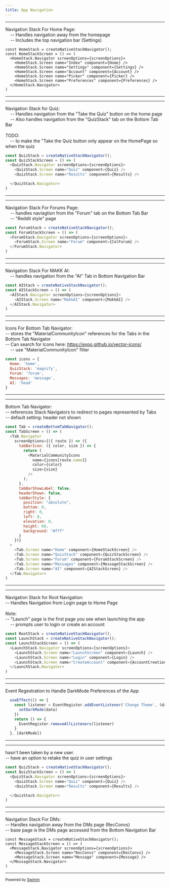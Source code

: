 ```yaml
---
title: App Navigation
---
```

<SwmSnippet path="App.jsx" line="44">

---

Navigation Stack For Home Page:\
&nbsp;&nbsp;&nbsp;&nbsp;-- Handles navigation away from the homepage&nbsp;\
&nbsp;&nbsp;&nbsp;&nbsp;-- Includes the top navigation bar (Settings)

```
const HomeStack = createNativeStackNavigator();
const HomeStackScreen = () => (
  <HomeStack.Navigator screenOptions={screenOptions}>
    <HomeStack.Screen name="Index" component={Home} />
    <HomeStack.Screen name="Settings" component={Settings} />
    <HomeStack.Screen name="Account" component={Account} />
    <HomeStack.Screen name="Picker" component={Picker} />
    <HomeStack.Screen name="Preferences" component={Preferences} />
  </HomeStack.Navigator>
)
```

---

</SwmSnippet>

<SwmSnippet path="/App.jsx" line="63">

---

Navigation Stack for Quiz:\
&nbsp;&nbsp;&nbsp;&nbsp;-- Handles navigation from the "Take the Quiz" button on the home page\
&nbsp;&nbsp;&nbsp;&nbsp;-- Also handles navigation from the "QuizStack" tab on the Bottom Tab Bar\
\
TODO:\
&nbsp;&nbsp;&nbsp;&nbsp;-- to make the "Take the Quiz button only appear on the HomePage so when the quiz&nbsp;

```javascript
const QuizStack = createNativeStackNavigator();
const QuizStackScreen = () => (
  <QuizStack.Navigator screenOptions={screenOptions}>
    <QuizStack.Screen name="Quiz" component={Quiz} />
    <QuizStack.Screen name="Results" component={Results} />

  </QuizStack.Navigator>
)
```

---

</SwmSnippet>

<SwmSnippet path="/App.jsx" line="72">

---

Navigation Stack For Forums Page:\
&nbsp;&nbsp;&nbsp;&nbsp;-- handles naviagtion from the "Forum" tab on the Bottom Tab Bar\
&nbsp;&nbsp;&nbsp;&nbsp;-- "Reddit style" page

```javascript
const ForumStack = createNativeStackNavigator();
const ForumStackScreen = () => (
  <ForumStack.Navigator screenOptions={screenOptions}>
    <ForumStack.Screen name="Forum" component={ColForum} />
  </ForumStack.Navigator>
)
```

---

</SwmSnippet>

<SwmSnippet path="/App.jsx" line="78">

---

Navigation Stack For MAKK AI:\
&nbsp;&nbsp;&nbsp;&nbsp;-- handles navigation from the "AI" Tab in Bottom Navigation Bar

```javascript
const AIStack = createNativeStackNavigator();
const AIStackScreen = () => (
  <AIStack.Navigator screenOptions={screenOptions}>
    <AIStack.Screen name="MakkAI" component={MakkAI} />
  </AIStack.Navigator>
)
```

---

</SwmSnippet>

<SwmSnippet path="/App.jsx" line="85">

---

Icons For Bottom Tab Navigator:\
-- stores the "MaterialCommunityIcon" references for the Tabs in the Bottom Tab Navigator&nbsp;\
-- Can search for Icons here: <https://expo.github.io/vector-icons/>\
&nbsp;&nbsp;&nbsp;&nbsp;-- use "MaterialCommunityIcon" filter

```javascript
const icons = {
  Home: 'home',
  QuizStack: 'magnify',
  Forum: 'forum',
  Messages: 'message',
  AI: 'head'
}
```

---

</SwmSnippet>

<SwmSnippet path="/App.jsx" line="93">

---

Bottom Tab Navigator:\
--  references Stack Navigators to redirect to pages represented by Tabs\
-- default setting: header not shown

```javascript
const Tab = createBottomTabNavigator();
const TabScreen = () => (
  <Tab.Navigator
    screenOptions={({ route }) => ({
      tabBarIcon: ({ color, size }) => {
        return (
          <MaterialCommunityIcons
            name={icons[route.name]}
            color={color}
            size={size}
          />
        );
      },
      tabBarShowLabel: false,
      headerShown: false,
      tabBarStyle: {
        position: "absolute",
        bottom: 0,
        right: 0,
        left: 0,
        elevation: 0,
        height: 60,
        background: "#fff"
      }
    })}
  >
    <Tab.Screen name="Home" component={HomeStackScreen} />
    <Tab.Screen name="QuizStack" component={QuizStackScreen} />
    <Tab.Screen name="Forum" component={ForumStackScreen} />
    <Tab.Screen name="Messages" component={MessageStackScreen} />
    <Tab.Screen name="AI" component={AIStackScreen} />
  </Tab.Navigator>
)
```

---

</SwmSnippet>

<SwmSnippet path="/App.jsx" line="127">

---

Navigation Stack for Root Navigation:\
-- Handles Navigation from Login page to Home Page\
\
Note:&nbsp;\
-- "Launch" page is the first page you see when launching the app\
&nbsp;&nbsp;&nbsp;&nbsp;-- prompts user to login or create an account

```javascript
const RootStack = createNativeStackNavigator();
const LaunchStack = createNativeStackNavigator();
const LaunchStackScreen = () => (
  <LaunchStack.Navigator screenOptions={screenOptions}>
    <LaunchStack.Screen name="LaunchScreen" component={Launch} />
    <LaunchStack.Screen name="Login" component={Login} />
    <LaunchStack.Screen name="CreateAccount" component={AccountCreation} />
  </LaunchStack.Navigator>
)
```

---

</SwmSnippet>

<SwmSnippet path="/App.jsx" line="140">

---

Event Regestration to Handle DarkMode Preferences of the App

```javascript
  useEffect(() => {
    const listener = EventRegister.addEventListener('Change Theme', (data) => {
      setDarkMode(data)
    })
    return () => {
      EventRegister.removeAllListeners(listener)
    }
  }, [darkMode])
```

---

</SwmSnippet>

<SwmSnippet path="/App.jsx" line="63">

---

hasn't been taken by a new user.\
-- have an option to retake the quiz in user settings

```javascript
const QuizStack = createNativeStackNavigator();
const QuizStackScreen = () => (
  <QuizStack.Navigator screenOptions={screenOptions}>
    <QuizStack.Screen name="Quiz" component={Quiz} />
    <QuizStack.Screen name="Results" component={Results} />

  </QuizStack.Navigator>
)
```

---

</SwmSnippet>

<SwmSnippet path="App.jsx" line="55">

---

Navigation Stack For DMs:\
-- Handles navigation away from the DMs page (RecConvs)\
-- base page is the DMs page accessed from the Bottom Navigation Bar

```
const MessageStack = createNativeStackNavigator();
const MessageStackScreen = () => (
  <MessageStack.Navigator screenOptions={screenOptions}>
    <MessageStack.Screen name="RecConvs" component={RecConvs} />
    <MessageStack.Screen name="Message" component={Message} />
  </MessageStack.Navigator>
)
```

---

</SwmSnippet>

<SwmMeta version="3.0.0" repo-id="Z2l0aHViJTNBJTNBQ29sbGVnZU1hdGNoZXIlM0ElM0FwaW5yYXNwYmVycnkwNjM=" repo-name="CollegeMatcher"><sup>Powered by [Swimm](https://app.swimm.io/)</sup></SwmMeta>
